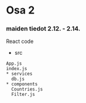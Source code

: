 # Osa 2

### maiden tiedot 2.12. - 2.14.
React code
* src
```
App.js
index.js
* services
  db.js
* components
  Countries.js
  Filter.js
```